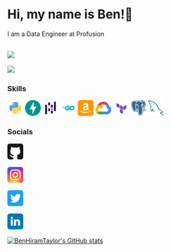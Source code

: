 Hi, my name is Ben!👋
=====================

I am a Data Engineer at Profusion

</br>
<a href="https://www.twitter.com/corrrblimey" target="_blank" rel="noreferrer"><img
src="https://img.shields.io/twitter/follow/corrrblimey?logo=twitter&style=for-the-badge&color=0891b2&labelColor=1c1917"/></a>

<a href="https://www.github.com/BenHiramTaylor" target="_blank" rel="noreferrer"><img
src="https://img.shields.io/github/followers/BenHiramTaylor?logo=github&style=for-the-badge&color=0891b2&labelColor=1c1917" /></a>

### Skills

<p align="left">
<a href="https://docs.python.org/3.10/" target="_blank" rel="noreferrer"><img src="./Skills/python.svg" width="36" height="36" alt="Python" /></a>
<a href="https://fastapi.tiangolo.com/" target="_blank" rel="noreferrer"><img src="./Skills/fastapi.svg" width="36" height="36" alt="FastAPI" /></a>
<a href="https://pandas.pydata.org/docs/" target="_blank" rel="noreferrer"><img src="./Skills/pandas.svg" width="36" height="36" alt="Pandas" /></a>
<a href="https://go.dev/doc/" target="_blank" rel="noreferrer"><img src="./Skills/go.svg" width="36" height="36" alt="Go" /></a>
<a href="https://aws.amazon.com/" target="_blank" rel="noreferrer"><img src="./Skills/aws.svg" width="36" height="36" alt="AWS" /></a>
<a href="https://cloud.google.com/" target="_blank" rel="noreferrer"><img src="./Skills/google-cloud.svg" width="36" height="36" alt="GCP" /></a>
<a href="https://www.terraform.io/docs" target="_blank" rel="noreferrer"><img src="./Skills/terraform.svg" width="36" height="36" alt="Terraform" /></a>
<a href="https://www.postgresql.org/" target="_blank" rel="noreferrer"><img src="./Skills/postgresql.svg" width="36" height="36" alt="PostgreSQL" /></a>
<a href="https://dev.mysql.com/doc/" target="_blank" rel="noreferrer"><img src="./Skills/mysql.svg" width="36" height="36" alt="MySQL" /></a>

</p>
                        
### Socials         
                  
<p align="left" style="display:flex;">     
<a href="https://www.github.com/BenHiramTaylor" target="_blank" rel="noreferrer"><img src="./Socials/github.svg" width="36" height="36" /></a>
                          
<a href="http://www.instagram.com/ben_hiram" target="_blank" rel="noreferrer"><img src="./Socials/instagram.svg" width="36" height="36" /></a>
                          
<a href="https://www.twitter.com/corrrblimey" target="_blank" rel="noreferrer"><img src="./Socials/twitter.svg" width="36" height="36" /></a>
                          
<a href="https://www.linkedin.com/in/benhiramtaylor/" target="_blank" rel="noreferrer"><img src="./Socials/linkedin.svg" width="36" height="36" /></a>

</p>

<a href="http://www.github.com/BenHiramTaylor"><img src="https://github-readme-stats.vercel.app/api?username=BenHiramTaylor&show_icons=true&hide=&count_private=true&title_color=0891b2&text_color=ffffff&icon_color=0891b2&bg_color=1c1917&hide_border=true&show_icons=true" alt="BenHiramTaylor's GitHub stats" /></a>
